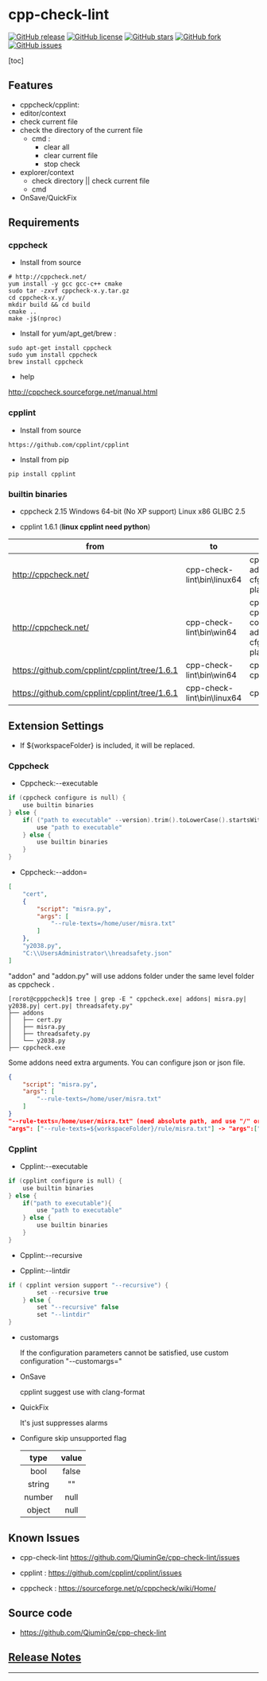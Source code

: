 # cpp-check-lint

[![GitHub release](https://img.shields.io/github/release/QiuminGe/cpp-check-lint.svg?style=plastic)](https://github.com/QiuminGe/cpp-check-lint/releases)
[![GitHub license](https://img.shields.io/github/license/QiuminGe/cpp-check-lint.svg?style=plastic)](https://github.com/QiuminGe/cpp-check-lint/blob/main/LICENSE)
[![GitHub stars](https://img.shields.io/github/stars/QiuminGe/cpp-check-lint?style=plastic)](https://github.com/QiuminGe/cpp-check-lint/stargazers)
[![GitHub fork](https://img.shields.io/github/forks/QiuminGe/cpp-check-lint.svg?style=plastic)](https://github.com/QiuminGe/cpp-check-lint/network/members)
[![GitHub issues](https://img.shields.io/github/issues/QiuminGe/cpp-check-lint.svg?style=plastic)](https://github.com/QiuminGe/cpp-check-lint/issues)

[toc]

## Features

* cppcheck/cpplint:
* editor/context
* check current file
* check the directory of the current file
  * cmd :
    * clear all
    * clear current file
    * stop check
* explorer/context
  * check directory || check current file
  * cmd  
* OnSave/QuickFix

## Requirements

### cppcheck

* Install from source

``` shell
# http://cppcheck.net/
yum install -y gcc gcc-c++ cmake
sudo tar -zxvf cppcheck-x.y.tar.gz
cd cppcheck-x.y/
mkdir build && cd build
cmake ..
make -j$(nproc)
```

* Install for yum/apt_get/brew :

``` shell
sudo apt-get install cppcheck
sudo yum install cppcheck
brew install cppcheck
```

* help

http://cppcheck.sourceforge.net/manual.html

### cpplint

* Install from source

``` shell
https://github.com/cpplint/cpplint
```

* Install from pip

``` shell
pip install cpplint
```

### builtin binaries

* cppcheck 2.15  Windows 64-bit (No XP support)  Linux x86 GLIBC 2.5

* cpplint 1.6.1 (**linux cpplint need python**)

|from|to||
|----|--|-|
|http://cppcheck.net/|cpp-check-lint\bin\linux64|cppcheck<br>addons<br>cfg<br>platforms|
|http://cppcheck.net/|cpp-check-lint\bin\win64|cppcheck.exe<br>cppcheck-core.dll<br>addons<br>cfg<br>platforms|
|https://github.com/cpplint/cpplint/tree/1.6.1|cpp-check-lint\bin\win64|cpplint.py -> cpplint.exe|
|https://github.com/cpplint/cpplint/tree/1.6.1|cpp-check-lint\bin\linux64|cpplint.py|

## Extension Settings

* If ${workspaceFolder} is included, it will be replaced.

### Cppcheck

* Cppcheck:--executable

``` c++
if (cppcheck configure is null) {
    use builtin binaries
} else {
    if( ("path to executable" --version).trim().toLowerCase().startsWith("cppcheck") ){
        use "path to executable"
    } else {
        use builtin binaries 
    }
}
```

* Cppcheck:--addon=

``` json
[
    "cert", 
    {
        "script": "misra.py", 
        "args": [
            "--rule-texts=/home/user/misra.txt"
        ]
    }, 
    "y2038.py", 
    "C:\\UsersAdministrator\\hreadsafety.json"
]
```

"addon" and "addon.py" will use addons folder under the same level folder as cppcheck . 

``` shell
[rorot@cpppcheck]$ tree | grep -E " cppcheck.exe| addons| misra.py| y2038.py| cert.py| threadsafety.py"
├── addons
│   ├── cert.py
│   ├── misra.py
│   ├── threadsafety.py
│   └── y2038.py
├── cppcheck.exe
```

Some addons need extra arguments. You can configure json or json file.

``` json
{
    "script": "misra.py",
    "args": [
        "--rule-texts=/home/user/misra.txt"
    ]
}
"--rule-texts=/home/user/misra.txt" (need absolute path, and use "/" or "\\" to split paths)
"args": ["--rule-texts=${workspaceFolder}/rule/misra.txt"] -> "args":["--rule-texts=D:/code/demo/rule/misra.txt"]}
```

### Cpplint

* Cpplint:--executable

``` c++
if (cpplint configure is null) {
    use builtin binaries
} else {
    if("path to executable"){
        use "path to executable"
    } else {
        use builtin binaries 
    }
} 
```

* Cpplint:--recursive

* Cpplint:--lintdir

``` c++
if ( cpplint version support "--recursive") {
        set --recursive true
    } else {
        set "--recursive" false
        set "--lintdir"
}
```

* customargs

    If the configuration parameters cannot be satisfied, use custom configuration "--customargs="

* OnSave

    cpplint suggest use with clang-format

* QuickFix

    It's just suppresses alarms

* Configure skip unsupported flag

    | type | value |
    |:----:|:-----:|
    |bool|false|
    |string|""|
    |number|null|
    |object|null|

## Known Issues

* cpp-check-lint https://github.com/QiuminGe/cpp-check-lint/issues

* cpplint : https://github.com/cpplint/cpplint/issues

* cppcheck : https://sourceforge.net/p/cppcheck/wiki/Home/

## Source code

* https://github.com/QiuminGe/cpp-check-lint


## [Release Notes](https://github.com/QiuminGe/cpp-check-lint/blob/main/CHANGELOG.md)

-----------------------------------------------------------------------------------------------------------
